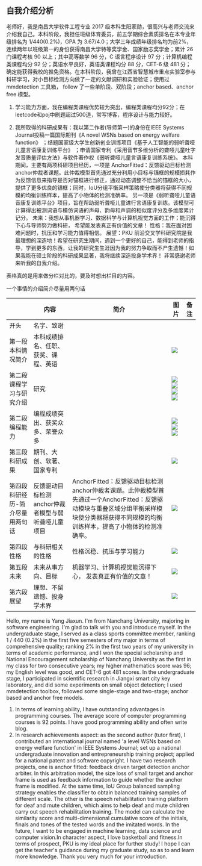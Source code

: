 自我介绍分析
-------

老师好，我是南昌大学软件工程专业 2017 级本科生阳家勋，很高兴与老师交流来介绍我自己。本科阶段，我担任班级体育委员，前五学期综合素质排名在本专业年级排名为 1/440(0.2%)，GPA 为 3.67/4.0；大学三年成绩年级排名均为前2%，连续两年以班级第一的身份获得南昌大学特等奖学金、国家励志奖学金；累计 26 门课程考核 90 以上；其中高等数学 96 分，C 语言程序设计 97 分；计算机编程类课程均分 92 分；英语水平良好，英语类课程均分 88 分，CET-6 级 481 分；确定能获得我校的推免资格。在本科阶段，我曾在江西省智慧城市重点实验室参与科研学习，对小目标检测方向做了一定的文献调研和实验验证；使用过 mmdetection 工具箱， follow 了一些单阶段、双阶段；anchor based、anchor free 模型。
1. 学习能力方面，我在编程类课程优势较为突出，编程类课程均分92分；在leetcode和poj中刷题超过500道，常写博客，程序设计与能力较好。

2. 我所取得的科研成果有：我以第二作者(导师第一)的身份在IEEE Systems Journal投稿一篇国际期刊《A novel WSNs based on energy welfare function》 ；结题国家级大学生创新创业训练项目《基于人工智能的弱听聋哑儿童言语康复训练平台》 ；申请国家专利《采用音节多维分析的聋哑儿童吐字发音质量评估方法》与软件著作权《弱听聋哑儿童言语康复训练系统》。
  本科期间，主要有两项科研项目经历，一项是 AnchorFitted：反馈驱动目标检测anchor仲裁者课题。此仲裁模型首先通过充分利用小目标与锚框的规模损耗作为反馈信息来指导是否对锚框进行修正，通过动态调整不恰当的锚框的大小，提供了更多优良的锚框；同时，IoU分组平衡采样策略使分类器将获得不同规模的均衡训练样本，提高了小物体的检测准确率。 
  另一项是《弱听聋哑儿童语音康复训练平台》项目，旨在帮助弱听聋哑儿童进行言语康复训练。该模型可计算得出被测词语与模仿词语的声母、韵母和声调的相似度评分及多维度累计记分。
  未来：我想从事机器学习、数据科学与计算机视觉方面的工作；能沉得下心与导师努力做科研， 希望能发表真正有价值的文章！
  性格：我在面对困难问题时，抗压和学习能力值得相信。
  展望：PKU 前沿交叉学科研究院是我最理想的深造地！希望在研究生期间，遇到一个更好的自己，能得到老师的指导，学到更多的东西，让我的研究生生涯因为我的努力争取而不产生遗憾！如果我能在硕士阶段的科研成果显著，我将继续深造投身学术界！
  非常感谢老师来听我的自我介绍。

  

  表格真的是用来做分栏对比的，要及时想出栏目的内容。

  一个事情的介绍简介尽量用两句话 



||内容|简介|图片|备注|
|-|-|-|-|-|
|开头|名字、致谢||||
|第一段本科情况简介|本科成绩排名、任职、获奖、课程、英语||<img src = "./阳家勋/幻灯片6.PNG">||
|第二段课程学习与研究介绍|研究||<img src = "./阳家勋/幻灯片11.PNG"> <img src = "./阳家勋/幻灯片12.PNG"> <img src = "./阳家勋/幻灯片13.PNG"> <img src = "./阳家勋/幻灯片14.PNG">||
|第二段编程能力|编程成绩突出、获奖众多、荣誉众多||<img src = "./阳家勋/幻灯片9.PNG"> <img src = "./阳家勋/幻灯片29.PNG"> <img src = "./阳家勋/幻灯片28.PNG">||
|第三段科研成果|期刊、大创、软著、国家专利||<img src = "./阳家勋/幻灯片27.PNG">||
|第四段科研经历-简介尽量用两句话|反馈驱动目标检测anchor仲裁者模型与弱听聋哑儿童项目|AnchorFitted：反馈驱动目标检测anchor仲裁者课题。此仲裁模型首先通过一个AnchorFitted：反馈驱动模块与重叠区域分组平衡采样模块使分类器将获得不同规模的均衡训练样本，提高了小物体的检测准确率。|<img src = "./阳家勋/幻灯片19.PNG">||
|第四段性格|与科研相关的性格|性格沉稳、抗压与学习能力|<img src = "./阳家勋/幻灯片31.PNG">||
|第五段未来|未来从事方向、目标|机器学习、计算机视觉能沉得下心， 发表真正有价值的文章！|<img src = "./阳家勋/幻灯片33.PNG">||
|第六段展望|理想、不留遗憾、投身学术界||<img src = "./阳家勋/幻灯片34.PNG">||




Hello, my name is Yang Jiaxun. I'm from Nanchang University, majoring in software engineering. I'm glad to talk with you and introduce myself. In the undergraduate stage, I served as a class sports committee member, ranking 1 / 440 (0.2%) in the first five semesters of my major in terms of comprehensive quality; ranking 2% in the first two years of my university in terms of academic performance, and I won the special scholarship and National Encouragement scholarship of Nanchang University as the first in my class for two consecutive years; my higher mathematics score was 96; my English level was good, and CET-6 got 481 scores. In the undergraduate stage, I participated in scientific research in Jiangxi smart city key laboratory, and did some experiments on small object detection; I used mmdetection toolbox, followed some single-stage and two-stage; anchor based and anchor free models.
1. In terms of learning ability, I have outstanding advantages in programming courses. The average score of computer programming courses is 92 points. I have good programming ability and often write blog.
2. In research achievements aspect: as the second author (tutor first), I contributed an international journal named 'a level WSNs based on energy welfare function' in IEEE Systems Journal; set up a national undergraduate innovation and entrepreneurship training project; applied for a national patent and software copyright.
I have two research projects, one is anchor fitted: feedback driven target detection anchor arbiter. In this arbitration model, the size loss of small target and anchor frame is used as feedback information to guide whether the anchor frame is modified. At the same time, IoU Group balanced sampling strategy enables the classifier to obtain balanced training samples of different scale.
The other is the speech rehabilitation training platform for deaf and mute children, which aims to help deaf and mute children carry out speech rehabilitation training. The model can calculate the similarity score and multi-dimensional cumulative score of the initials, finals and tones of the tested words and the imitated words.
In the future, I want to be engaged in machine learning, data science and computer vision.In character aspect, I love basketball and fitness.In terms of prospect, PKU is my ideal place for further study! I hope I can get the teacher's guidance during my graduate study, so as to and learn more knowledge.
Thank you very much for your introduction.
